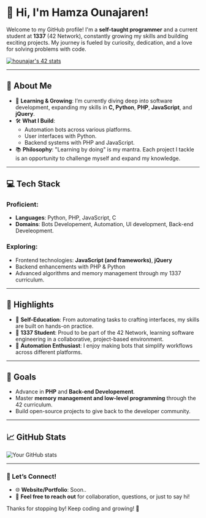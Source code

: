 # 👋 Hi, I'm Hamza Ounajaren!

Welcome to my GitHub profile! I'm a **self-taught programmer** and a current student at **1337** (42 Network), constantly growing my skills and building exciting projects. My journey is fueled by curiosity, dedication, and a love for solving problems with code.

<a href="https://github.com/oakoudad/badge42"><img src="https://badge.mediaplus.ma/greenbinary/hounajar" alt="hounajar's 42 stats" /></a>

---

## 🚀 About Me
- 🌱 **Learning & Growing**: I’m currently diving deep into software development, expanding my skills in **C, Python**, **PHP**, **JavaScript**, and **jQuery**.
- 🛠️ **What I Build**: 
  - Automation bots across various platforms.
  - User interfaces with Python.
  - Backend systems with PHP and JavaScript.
- 📚 **Philosophy**: "Learning by doing" is my mantra. Each project I tackle is an opportunity to challenge myself and expand my knowledge.

---

## 💻 Tech Stack
### Proficient:
- **Languages**: Python, PHP, JavaScript, C
- **Domains**: Bots Developement, Automation, UI development, Back-end Develeopment.

### Exploring:
- Frontend technologies: **JavaScript (and frameworks)**, **jQuery**
- Backend enhancements with PHP & Python
- Advanced algorithms and memory management through my 1337 curriculum.

---

## 🌟 Highlights
- 🧠 **Self-Education**: From automating tasks to crafting interfaces, my skills are built on hands-on practice.
- 🏫 **1337 Student**: Proud to be part of the 42 Network, learning software engineering in a collaborative, project-based environment.
- 🔧 **Automation Enthusiast**: I enjoy making bots that simplify workflows across different platforms.

---

## 🎯 Goals
- Advance in **PHP** and **Back-end Developement**.
- Master **memory management and low-level programming** through the 42 curriculum.
- Build open-source projects to give back to the developer community.

---

## 📈 GitHub Stats
![Your GitHub stats](https://github-readme-stats.vercel.app/api?username=luuzthebest&show_icons=true&theme=radical)

---

### 🤝 Let’s Connect!
- 🌐 **Website/Portfolio**: Soon..
- 💬 **Feel free to reach out** for collaboration, questions, or just to say hi!

Thanks for stopping by! Keep coding and growing! 🚀

